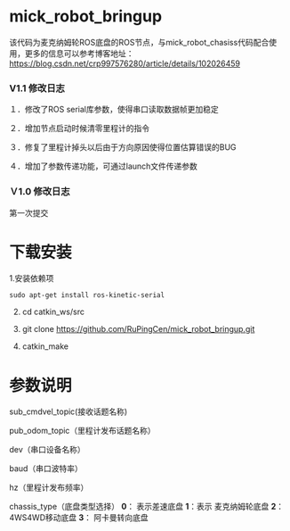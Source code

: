 # mick_robot_bringup
该代码为麦克纳姆轮ROS底盘的ROS节点，与mick_robot_chasiss代码配合使用，更多的信息可以参考博客地址：https://blog.csdn.net/crp997576280/article/details/102026459
### V1.1 修改日志
  １．修改了ROS serial库参数，使得串口读取数据帧更加稳定

  ２．增加节点启动时候清零里程计的指令

  ３．修复了里程计掉头以后由于方向原因使得位置估算错误的BUG

  ４．增加了参数传递功能，可通过launch文件传递参数

### Ｖ1.0 修改日志
  第一次提交

# 下载安装
 1.安装依赖项

    sudo apt-get install ros-kinetic-serial

 2. cd catkin_ws/src

 3.  git clone  https://github.com/RuPingCen/mick_robot_bringup.git

 4. catkin_make

# 参数说明

sub_cmdvel_topic(接收话题名称)

pub_odom_topic（里程计发布话题名称）

dev（串口设备名称）

baud（串口波特率）

hz（里程计发布频率）

chassis_type（底盘类型选择） **0**： 表示差速底盘 **1**：表示 麦克纳姆轮底盘  **2**：4WS4WD移动底盘  **3**： 阿卡曼转向底盘

